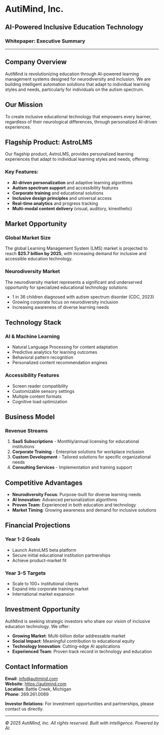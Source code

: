 # AutiMind, Inc.
## AI-Powered Inclusive Education Technology

### Whitepaper: Executive Summary

---

## Company Overview

AutiMind is revolutionizing education through AI-powered learning management systems designed for neurodiversity and inclusion. We are building intelligent automation solutions that adapt to individual learning styles and needs, particularly for individuals on the autism spectrum.

## Our Mission

To create inclusive educational technology that empowers every learner, regardless of their neurological differences, through personalized AI-driven experiences.

## Flagship Product: AstroLMS

Our flagship product, AstroLMS, provides personalized learning experiences that adapt to individual learning styles and needs, offering:

### Key Features:
- **AI-driven personalization** and adaptive learning algorithms
- **Autism spectrum support** and accessibility features
- **Corporate training** and educational solutions
- **Inclusive design principles** and universal access
- **Real-time analytics** and progress tracking
- **Multi-modal content delivery** (visual, auditory, kinesthetic)

## Market Opportunity

### Global Market Size
The global Learning Management System (LMS) market is projected to reach **$25.7 billion by 2025**, with increasing demand for inclusive and accessible education technology.

### Neurodiversity Market
The neurodiversity market represents a significant and underserved opportunity for specialized educational technology solutions:
- 1 in 36 children diagnosed with autism spectrum disorder (CDC, 2023)
- Growing corporate focus on neurodiversity inclusion
- Increasing awareness of diverse learning needs

## Technology Stack

### AI & Machine Learning
- Natural Language Processing for content adaptation
- Predictive analytics for learning outcomes
- Behavioral pattern recognition
- Personalized content recommendation engines

### Accessibility Features
- Screen reader compatibility
- Customizable sensory settings
- Multiple content formats
- Cognitive load optimization

## Business Model

### Revenue Streams
1. **SaaS Subscriptions** - Monthly/annual licensing for educational institutions
2. **Corporate Training** - Enterprise solutions for workplace inclusion
3. **Custom Development** - Tailored solutions for specific organizational needs
4. **Consulting Services** - Implementation and training support

## Competitive Advantages

- **Neurodiversity Focus**: Purpose-built for diverse learning needs
- **AI Innovation**: Advanced personalization algorithms
- **Proven Team**: Experienced in both education and technology
- **Market Timing**: Growing awareness and demand for inclusive solutions

## Financial Projections

### Year 1-2 Goals
- Launch AstroLMS beta platform
- Secure initial educational institution partnerships
- Achieve product-market fit

### Year 3-5 Targets
- Scale to 100+ institutional clients
- Expand into corporate training market
- International market expansion

## Investment Opportunity

AutiMind is seeking strategic investors who share our vision of inclusive education technology. We offer:

- **Growing Market**: Multi-billion dollar addressable market
- **Social Impact**: Meaningful contribution to educational equity
- **Technology Innovation**: Cutting-edge AI applications
- **Experienced Team**: Proven track record in technology and education

## Contact Information

**Email**: info@autimind.com  
**Website**: https://autimind.com  
**Location**: Battle Creek, Michigan  
**Phone**: 269.261.0069

**Investor Relations**: For investment opportunities and partnerships, please contact us directly.

---

*© 2025 AutiMind, Inc. All rights reserved. Built with intelligence. Powered by AI.*